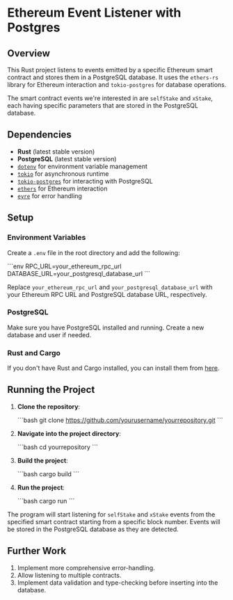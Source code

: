 # Ethereum Event Listener with Postgres

## Overview

This Rust project listens to events emitted by a specific Ethereum smart contract and stores them in a PostgreSQL database. It uses the `ethers-rs` library for Ethereum interaction and `tokio-postgres` for database operations.

The smart contract events we're interested in are `selfStake` and `xStake`, each having specific parameters that are stored in the PostgreSQL database.

## Dependencies

- **Rust** (latest stable version)
- **PostgreSQL** (latest stable version)
- [`dotenv`](https://crates.io/crates/dotenv) for environment variable management
- [`tokio`](https://crates.io/crates/tokio) for asynchronous runtime
- [`tokio-postgres`](https://crates.io/crates/tokio-postgres) for interacting with PostgreSQL
- [`ethers`](https://crates.io/crates/ethers) for Ethereum interaction
- [`eyre`](https://crates.io/crates/eyre) for error handling

## Setup

### Environment Variables

Create a `.env` file in the root directory and add the following:

\```env
RPC_URL=your_ethereum_rpc_url
DATABASE_URL=your_postgresql_database_url
\```

Replace `your_ethereum_rpc_url` and `your_postgresql_database_url` with your Ethereum RPC URL and PostgreSQL database URL, respectively.

### PostgreSQL

Make sure you have PostgreSQL installed and running. Create a new database and user if needed.

### Rust and Cargo

If you don't have Rust and Cargo installed, you can install them from [here](https://rustup.rs/).

## Running the Project

1. **Clone the repository**:

   \```bash
   git clone https://github.com/yourusername/yourrepository.git
   \```

2. **Navigate into the project directory**:

   \```bash
   cd yourrepository
   \```

3. **Build the project**:

   \```bash
   cargo build
   \```

4. **Run the project**:

   \```bash
   cargo run
   \```

The program will start listening for `selfStake` and `xStake` events from the specified smart contract starting from a specific block number. Events will be stored in the PostgreSQL database as they are detected.

## Further Work

1. Implement more comprehensive error-handling.
2. Allow listening to multiple contracts.
3. Implement data validation and type-checking before inserting into the database.
